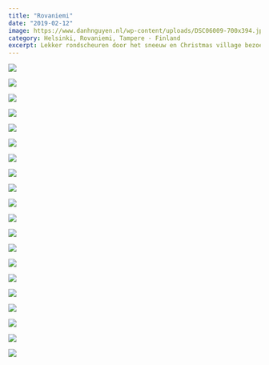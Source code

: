 ```yaml
---
title: "Rovaniemi"
date: "2019-02-12"
image: https://www.danhnguyen.nl/wp-content/uploads/DSC06009-700x394.jpg
category: Helsinki, Rovaniemi, Tampere - Finland
excerpt: Lekker rondscheuren door het sneeuw en Christmas village bezoeken...
---
```


![](https://www.danhnguyen.nl/wp-content/uploads//DSC05656-700x394.jpg)

![](https://www.danhnguyen.nl/wp-content/uploads//DSC05668-700x394.jpg)

![](https://www.danhnguyen.nl/wp-content/uploads//20190211_084739-700x394.jpg)

![](https://www.danhnguyen.nl/wp-content/uploads//20190211_090642-700x394.jpg)

![](https://www.danhnguyen.nl/wp-content/uploads//20190211_093002-700x394.jpg)

![](https://www.danhnguyen.nl/wp-content/uploads//20190211_093046-700x394.jpg)

![](https://www.danhnguyen.nl/wp-content/uploads//20190211_132817-700x394.jpg)

![](https://www.danhnguyen.nl/wp-content/uploads//20190211_132455-700x360.jpg)

![](https://www.danhnguyen.nl/wp-content/uploads//20190211_111511-700x394.jpg)

![](https://www.danhnguyen.nl/wp-content/uploads//20190211_132805-700x394.jpg)

![](https://www.danhnguyen.nl/wp-content/uploads//20190211_150127-700x394.jpg)

![](https://www.danhnguyen.nl/wp-content/uploads//20190211_191834-700x394.jpg)

![](https://www.danhnguyen.nl/wp-content/uploads//20190212_085836-700x394.jpg)

![](https://www.danhnguyen.nl/wp-content/uploads//20190212_134451-700x394.jpg)

![](https://www.danhnguyen.nl/wp-content/uploads//20190212_134455-700x394.jpg)

![](https://www.danhnguyen.nl/wp-content/uploads//DSC05798-700x394.jpg)

![](https://www.danhnguyen.nl/wp-content/uploads//DSC05831-700x394.jpg)

![](https://www.danhnguyen.nl/wp-content/uploads//DSC06019-700x394.jpg)

![](https://www.danhnguyen.nl/wp-content/uploads//DSC06025-700x394.jpg)

![](https://www.danhnguyen.nl/wp-content/uploads//DSC06009-700x394.jpg)
